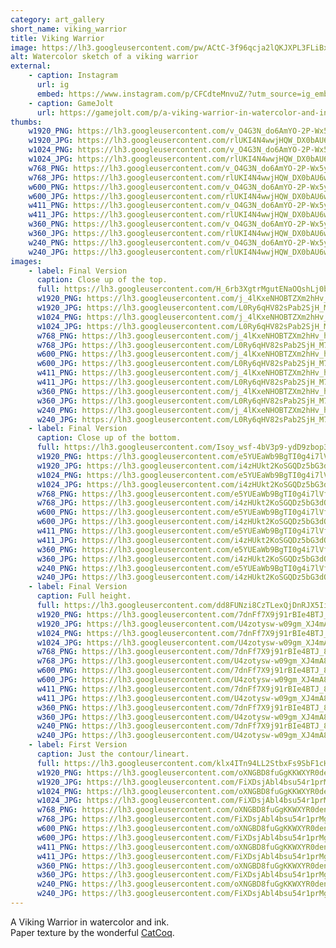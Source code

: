 ```yaml
---
category: art_gallery
short_name: viking_warrior
title: Viking Warrior
image: https://lh3.googleusercontent.com/pw/ACtC-3f96qcja2lQKJXPL3FLiBxXkMaDI9nJV75ohG6_8k9orA3ShbRl71pnX5Ro3_NTUkbfF3QCAVxSAVWCBlsafVFp6WrfQ-s7UFt2cFaXMvyfPNfzBWhZxK1HQeCu8eGP-IZxBOWt_lfxKYf_qecn7gIq=w1200-h630-no?authuser=0
alt: Watercolor sketch of a viking warrior
external:
    - caption: Instagram
      url: ig
      embed: https://www.instagram.com/p/CFCdteMnvuZ/?utm_source=ig_embed&amp;utm_campaign=loading
    - caption: GameJolt
      url: https://gamejolt.com/p/a-viking-warrior-in-watercolor-and-ink-paper-texture-by-catcoq-dkmbyyyb
thumbs:
    w1920_PNG: https://lh3.googleusercontent.com/v_O4G3N_do6AmYO-2P-Wx5yAzXn5f0CtxH3dLmB_wF_Y9H3LwVMk47w6xNmhRuEVGiifJWglCNfBNe6pO6b7yqCtBTgHFrkK3amuuufAyrP4TGi0sxrkvU0DYlm5S2iJrkxZoiqI8Q=w355
    w1920_JPG: https://lh3.googleusercontent.com/rlUKI4N4wwjHQW_DX0bAU6wUpcdls5TyCijEAH6d5-doKiUX-PT5zjHdsxuLbw9GpnjpGvqO6m_Edzf_O_OsCTRculAv4-I1nIGQZoUhwHX9pqnonEkBKLA1QXwKESVN9tDHvLXzmA=w355
    w1024_PNG: https://lh3.googleusercontent.com/v_O4G3N_do6AmYO-2P-Wx5yAzXn5f0CtxH3dLmB_wF_Y9H3LwVMk47w6xNmhRuEVGiifJWglCNfBNe6pO6b7yqCtBTgHFrkK3amuuufAyrP4TGi0sxrkvU0DYlm5S2iJrkxZoiqI8Q=w284
    w1024_JPG: https://lh3.googleusercontent.com/rlUKI4N4wwjHQW_DX0bAU6wUpcdls5TyCijEAH6d5-doKiUX-PT5zjHdsxuLbw9GpnjpGvqO6m_Edzf_O_OsCTRculAv4-I1nIGQZoUhwHX9pqnonEkBKLA1QXwKESVN9tDHvLXzmA=w284
    w768_PNG: https://lh3.googleusercontent.com/v_O4G3N_do6AmYO-2P-Wx5yAzXn5f0CtxH3dLmB_wF_Y9H3LwVMk47w6xNmhRuEVGiifJWglCNfBNe6pO6b7yqCtBTgHFrkK3amuuufAyrP4TGi0sxrkvU0DYlm5S2iJrkxZoiqI8Q=w213
    w768_JPG: https://lh3.googleusercontent.com/rlUKI4N4wwjHQW_DX0bAU6wUpcdls5TyCijEAH6d5-doKiUX-PT5zjHdsxuLbw9GpnjpGvqO6m_Edzf_O_OsCTRculAv4-I1nIGQZoUhwHX9pqnonEkBKLA1QXwKESVN9tDHvLXzmA=w213
    w600_PNG: https://lh3.googleusercontent.com/v_O4G3N_do6AmYO-2P-Wx5yAzXn5f0CtxH3dLmB_wF_Y9H3LwVMk47w6xNmhRuEVGiifJWglCNfBNe6pO6b7yqCtBTgHFrkK3amuuufAyrP4TGi0sxrkvU0DYlm5S2iJrkxZoiqI8Q=w166
    w600_JPG: https://lh3.googleusercontent.com/rlUKI4N4wwjHQW_DX0bAU6wUpcdls5TyCijEAH6d5-doKiUX-PT5zjHdsxuLbw9GpnjpGvqO6m_Edzf_O_OsCTRculAv4-I1nIGQZoUhwHX9pqnonEkBKLA1QXwKESVN9tDHvLXzmA=w166
    w411_PNG: https://lh3.googleusercontent.com/v_O4G3N_do6AmYO-2P-Wx5yAzXn5f0CtxH3dLmB_wF_Y9H3LwVMk47w6xNmhRuEVGiifJWglCNfBNe6pO6b7yqCtBTgHFrkK3amuuufAyrP4TGi0sxrkvU0DYlm5S2iJrkxZoiqI8Q=w114
    w411_JPG: https://lh3.googleusercontent.com/rlUKI4N4wwjHQW_DX0bAU6wUpcdls5TyCijEAH6d5-doKiUX-PT5zjHdsxuLbw9GpnjpGvqO6m_Edzf_O_OsCTRculAv4-I1nIGQZoUhwHX9pqnonEkBKLA1QXwKESVN9tDHvLXzmA=w114
    w360_PNG: https://lh3.googleusercontent.com/v_O4G3N_do6AmYO-2P-Wx5yAzXn5f0CtxH3dLmB_wF_Y9H3LwVMk47w6xNmhRuEVGiifJWglCNfBNe6pO6b7yqCtBTgHFrkK3amuuufAyrP4TGi0sxrkvU0DYlm5S2iJrkxZoiqI8Q=w100
    w360_JPG: https://lh3.googleusercontent.com/rlUKI4N4wwjHQW_DX0bAU6wUpcdls5TyCijEAH6d5-doKiUX-PT5zjHdsxuLbw9GpnjpGvqO6m_Edzf_O_OsCTRculAv4-I1nIGQZoUhwHX9pqnonEkBKLA1QXwKESVN9tDHvLXzmA=w100
    w240_PNG: https://lh3.googleusercontent.com/v_O4G3N_do6AmYO-2P-Wx5yAzXn5f0CtxH3dLmB_wF_Y9H3LwVMk47w6xNmhRuEVGiifJWglCNfBNe6pO6b7yqCtBTgHFrkK3amuuufAyrP4TGi0sxrkvU0DYlm5S2iJrkxZoiqI8Q=w66
    w240_JPG: https://lh3.googleusercontent.com/rlUKI4N4wwjHQW_DX0bAU6wUpcdls5TyCijEAH6d5-doKiUX-PT5zjHdsxuLbw9GpnjpGvqO6m_Edzf_O_OsCTRculAv4-I1nIGQZoUhwHX9pqnonEkBKLA1QXwKESVN9tDHvLXzmA=w66
images:
    - label: Final Version
      caption: Close up of the top.
      full: https://lh3.googleusercontent.com/H_6rb3XgtrMgutENaOQshLj0b59gTTEYijfDj-ZHudwawERkEDOM4sGZx9Qn2zxHB3yYht4yBfaNDB010OlEBxz4RSfIdYKoZUfS2_QbQ4qrFk13JZHcwsz96Htt42ixbMfaBAfEqA=w1080-h1080
      w1920_PNG: https://lh3.googleusercontent.com/j_4lKxeNHOBTZXm2hHv_hAaDEAqjsLVBphm1h3rKZ13L41Dlz5cN-IdLsQOQr_HO--7DtaDxwYT4I-Kqmm2hvzYiGa1eJaBZjzOYdJJ5XZKfeFSDb5TDYuVDLoCxj3I18-wnkJbk6w=w850
      w1920_JPG: https://lh3.googleusercontent.com/L0Ry6qHV82sPab2SjH_M7BpGU1v7Aiz5YGioWjjkP1ltkLmioXQl2S9pUUI-SWTgiIaCJ4FKuW-ZCzIIQ1iFiiRVDk44TFhgC0Iu5ubSKX__R2x_u41TxE4h4KocD5k5br95It8SIw=w850
      w1024_PNG: https://lh3.googleusercontent.com/j_4lKxeNHOBTZXm2hHv_hAaDEAqjsLVBphm1h3rKZ13L41Dlz5cN-IdLsQOQr_HO--7DtaDxwYT4I-Kqmm2hvzYiGa1eJaBZjzOYdJJ5XZKfeFSDb5TDYuVDLoCxj3I18-wnkJbk6w=w711
      w1024_JPG: https://lh3.googleusercontent.com/L0Ry6qHV82sPab2SjH_M7BpGU1v7Aiz5YGioWjjkP1ltkLmioXQl2S9pUUI-SWTgiIaCJ4FKuW-ZCzIIQ1iFiiRVDk44TFhgC0Iu5ubSKX__R2x_u41TxE4h4KocD5k5br95It8SIw=w711
      w768_PNG: https://lh3.googleusercontent.com/j_4lKxeNHOBTZXm2hHv_hAaDEAqjsLVBphm1h3rKZ13L41Dlz5cN-IdLsQOQr_HO--7DtaDxwYT4I-Kqmm2hvzYiGa1eJaBZjzOYdJJ5XZKfeFSDb5TDYuVDLoCxj3I18-wnkJbk6w=w533
      w768_JPG: https://lh3.googleusercontent.com/L0Ry6qHV82sPab2SjH_M7BpGU1v7Aiz5YGioWjjkP1ltkLmioXQl2S9pUUI-SWTgiIaCJ4FKuW-ZCzIIQ1iFiiRVDk44TFhgC0Iu5ubSKX__R2x_u41TxE4h4KocD5k5br95It8SIw=w533
      w600_PNG: https://lh3.googleusercontent.com/j_4lKxeNHOBTZXm2hHv_hAaDEAqjsLVBphm1h3rKZ13L41Dlz5cN-IdLsQOQr_HO--7DtaDxwYT4I-Kqmm2hvzYiGa1eJaBZjzOYdJJ5XZKfeFSDb5TDYuVDLoCxj3I18-wnkJbk6w=w416
      w600_JPG: https://lh3.googleusercontent.com/L0Ry6qHV82sPab2SjH_M7BpGU1v7Aiz5YGioWjjkP1ltkLmioXQl2S9pUUI-SWTgiIaCJ4FKuW-ZCzIIQ1iFiiRVDk44TFhgC0Iu5ubSKX__R2x_u41TxE4h4KocD5k5br95It8SIw=w416
      w411_PNG: https://lh3.googleusercontent.com/j_4lKxeNHOBTZXm2hHv_hAaDEAqjsLVBphm1h3rKZ13L41Dlz5cN-IdLsQOQr_HO--7DtaDxwYT4I-Kqmm2hvzYiGa1eJaBZjzOYdJJ5XZKfeFSDb5TDYuVDLoCxj3I18-wnkJbk6w=w285
      w411_JPG: https://lh3.googleusercontent.com/L0Ry6qHV82sPab2SjH_M7BpGU1v7Aiz5YGioWjjkP1ltkLmioXQl2S9pUUI-SWTgiIaCJ4FKuW-ZCzIIQ1iFiiRVDk44TFhgC0Iu5ubSKX__R2x_u41TxE4h4KocD5k5br95It8SIw=w285
      w360_PNG: https://lh3.googleusercontent.com/j_4lKxeNHOBTZXm2hHv_hAaDEAqjsLVBphm1h3rKZ13L41Dlz5cN-IdLsQOQr_HO--7DtaDxwYT4I-Kqmm2hvzYiGa1eJaBZjzOYdJJ5XZKfeFSDb5TDYuVDLoCxj3I18-wnkJbk6w=w250
      w360_JPG: https://lh3.googleusercontent.com/L0Ry6qHV82sPab2SjH_M7BpGU1v7Aiz5YGioWjjkP1ltkLmioXQl2S9pUUI-SWTgiIaCJ4FKuW-ZCzIIQ1iFiiRVDk44TFhgC0Iu5ubSKX__R2x_u41TxE4h4KocD5k5br95It8SIw=w250
      w240_PNG: https://lh3.googleusercontent.com/j_4lKxeNHOBTZXm2hHv_hAaDEAqjsLVBphm1h3rKZ13L41Dlz5cN-IdLsQOQr_HO--7DtaDxwYT4I-Kqmm2hvzYiGa1eJaBZjzOYdJJ5XZKfeFSDb5TDYuVDLoCxj3I18-wnkJbk6w=w166
      w240_JPG: https://lh3.googleusercontent.com/L0Ry6qHV82sPab2SjH_M7BpGU1v7Aiz5YGioWjjkP1ltkLmioXQl2S9pUUI-SWTgiIaCJ4FKuW-ZCzIIQ1iFiiRVDk44TFhgC0Iu5ubSKX__R2x_u41TxE4h4KocD5k5br95It8SIw=w166
    - label: Final Version
      caption: Close up of the bottom.
      full: https://lh3.googleusercontent.com/Isoy_wsf-4bV3p9-ydD9zbop394a8w8ursn8hljWmWbpEjEENcQ-4Yy265FGZH9xWwCYgYZn8jzGeE05AMif4jNml69SAD76YDIOi6xtSmSdNl-EEdSEUJ_LL_RZvrUKubusrZKr0w=w1080-h1080
      w1920_PNG: https://lh3.googleusercontent.com/e5YUEaWb9BgTI0g4i7lVfgYl6JYLN8MfxvD40BqwfsUIPIKiDvYICapZbd95CLlQQSU5KxYjUP6AFlZmi4HIsHXnM9aeTvvbImIguph3P1aG_y3E_FEHpM621Q47ms4PfoxxNL-aGQ=w850
      w1920_JPG: https://lh3.googleusercontent.com/i4zHUkt2KoSGQDz5bG3dO_zsC5b4emPjshAvjI4YGgcpRCX7nCHRavTK0cuLGWsjCyAo9SHpys1JrvGCgzAqidkJE3tmmj_PdoLMafLWaJ-yMUIsME-SVFyoK6Dw87tGBoambymZVg=w850
      w1024_PNG: https://lh3.googleusercontent.com/e5YUEaWb9BgTI0g4i7lVfgYl6JYLN8MfxvD40BqwfsUIPIKiDvYICapZbd95CLlQQSU5KxYjUP6AFlZmi4HIsHXnM9aeTvvbImIguph3P1aG_y3E_FEHpM621Q47ms4PfoxxNL-aGQ=w711
      w1024_JPG: https://lh3.googleusercontent.com/i4zHUkt2KoSGQDz5bG3dO_zsC5b4emPjshAvjI4YGgcpRCX7nCHRavTK0cuLGWsjCyAo9SHpys1JrvGCgzAqidkJE3tmmj_PdoLMafLWaJ-yMUIsME-SVFyoK6Dw87tGBoambymZVg=w711
      w768_PNG: https://lh3.googleusercontent.com/e5YUEaWb9BgTI0g4i7lVfgYl6JYLN8MfxvD40BqwfsUIPIKiDvYICapZbd95CLlQQSU5KxYjUP6AFlZmi4HIsHXnM9aeTvvbImIguph3P1aG_y3E_FEHpM621Q47ms4PfoxxNL-aGQ=w533
      w768_JPG: https://lh3.googleusercontent.com/i4zHUkt2KoSGQDz5bG3dO_zsC5b4emPjshAvjI4YGgcpRCX7nCHRavTK0cuLGWsjCyAo9SHpys1JrvGCgzAqidkJE3tmmj_PdoLMafLWaJ-yMUIsME-SVFyoK6Dw87tGBoambymZVg=w533
      w600_PNG: https://lh3.googleusercontent.com/e5YUEaWb9BgTI0g4i7lVfgYl6JYLN8MfxvD40BqwfsUIPIKiDvYICapZbd95CLlQQSU5KxYjUP6AFlZmi4HIsHXnM9aeTvvbImIguph3P1aG_y3E_FEHpM621Q47ms4PfoxxNL-aGQ=w416
      w600_JPG: https://lh3.googleusercontent.com/i4zHUkt2KoSGQDz5bG3dO_zsC5b4emPjshAvjI4YGgcpRCX7nCHRavTK0cuLGWsjCyAo9SHpys1JrvGCgzAqidkJE3tmmj_PdoLMafLWaJ-yMUIsME-SVFyoK6Dw87tGBoambymZVg=w416
      w411_PNG: https://lh3.googleusercontent.com/e5YUEaWb9BgTI0g4i7lVfgYl6JYLN8MfxvD40BqwfsUIPIKiDvYICapZbd95CLlQQSU5KxYjUP6AFlZmi4HIsHXnM9aeTvvbImIguph3P1aG_y3E_FEHpM621Q47ms4PfoxxNL-aGQ=w285
      w411_JPG: https://lh3.googleusercontent.com/i4zHUkt2KoSGQDz5bG3dO_zsC5b4emPjshAvjI4YGgcpRCX7nCHRavTK0cuLGWsjCyAo9SHpys1JrvGCgzAqidkJE3tmmj_PdoLMafLWaJ-yMUIsME-SVFyoK6Dw87tGBoambymZVg=w285
      w360_PNG: https://lh3.googleusercontent.com/e5YUEaWb9BgTI0g4i7lVfgYl6JYLN8MfxvD40BqwfsUIPIKiDvYICapZbd95CLlQQSU5KxYjUP6AFlZmi4HIsHXnM9aeTvvbImIguph3P1aG_y3E_FEHpM621Q47ms4PfoxxNL-aGQ=w250
      w360_JPG: https://lh3.googleusercontent.com/i4zHUkt2KoSGQDz5bG3dO_zsC5b4emPjshAvjI4YGgcpRCX7nCHRavTK0cuLGWsjCyAo9SHpys1JrvGCgzAqidkJE3tmmj_PdoLMafLWaJ-yMUIsME-SVFyoK6Dw87tGBoambymZVg=w250
      w240_PNG: https://lh3.googleusercontent.com/e5YUEaWb9BgTI0g4i7lVfgYl6JYLN8MfxvD40BqwfsUIPIKiDvYICapZbd95CLlQQSU5KxYjUP6AFlZmi4HIsHXnM9aeTvvbImIguph3P1aG_y3E_FEHpM621Q47ms4PfoxxNL-aGQ=w166
      w240_JPG: https://lh3.googleusercontent.com/i4zHUkt2KoSGQDz5bG3dO_zsC5b4emPjshAvjI4YGgcpRCX7nCHRavTK0cuLGWsjCyAo9SHpys1JrvGCgzAqidkJE3tmmj_PdoLMafLWaJ-yMUIsME-SVFyoK6Dw87tGBoambymZVg=w166
    - label: Final Version
      caption: Full height.
      full: https://lh3.googleusercontent.com/dd8FUNzi8CzTLexQjDnRJX5Ii8_hTck9Vlg0LSoPoICQ4ftDyk3-7sS5c_L5VX1t3Ej0OoHJeek7UKcb5hgf5vQ-dGIgXC2DbP0Jjqpg1xlPeAjZIdb9FIjmJaaBa57p7VqkwMzoDQ=w1080-h1080
      w1920_PNG: https://lh3.googleusercontent.com/7dnFf7X9j91rBIe4BTJ_8hENcN6mFCbe4k4FP0lSbayjfiiUm_7b9qra0fY_SkNbm3Uz_UvndyCDBqNZosrWDzNZtTmHyW1zxQDg-CyIYFFXvI5xz0u92vfaw7EFaLlbNGn3qJW4nw=w850
      w1920_JPG: https://lh3.googleusercontent.com/U4zotysw-w09gm_XJ4mA8MIReiQJXOdMNcxAgR5NNRjS6MSWbxM0yccLD3QnDNifP9oIeSQ9FNPIh6ybeFEuqlezK7_41QI-2XxbVXqFZ8rRmYjBfLP2vD8P7GEB9XWokPkFoLGwAg=w850
      w1024_PNG: https://lh3.googleusercontent.com/7dnFf7X9j91rBIe4BTJ_8hENcN6mFCbe4k4FP0lSbayjfiiUm_7b9qra0fY_SkNbm3Uz_UvndyCDBqNZosrWDzNZtTmHyW1zxQDg-CyIYFFXvI5xz0u92vfaw7EFaLlbNGn3qJW4nw=w711
      w1024_JPG: https://lh3.googleusercontent.com/U4zotysw-w09gm_XJ4mA8MIReiQJXOdMNcxAgR5NNRjS6MSWbxM0yccLD3QnDNifP9oIeSQ9FNPIh6ybeFEuqlezK7_41QI-2XxbVXqFZ8rRmYjBfLP2vD8P7GEB9XWokPkFoLGwAg=w711
      w768_PNG: https://lh3.googleusercontent.com/7dnFf7X9j91rBIe4BTJ_8hENcN6mFCbe4k4FP0lSbayjfiiUm_7b9qra0fY_SkNbm3Uz_UvndyCDBqNZosrWDzNZtTmHyW1zxQDg-CyIYFFXvI5xz0u92vfaw7EFaLlbNGn3qJW4nw=w533
      w768_JPG: https://lh3.googleusercontent.com/U4zotysw-w09gm_XJ4mA8MIReiQJXOdMNcxAgR5NNRjS6MSWbxM0yccLD3QnDNifP9oIeSQ9FNPIh6ybeFEuqlezK7_41QI-2XxbVXqFZ8rRmYjBfLP2vD8P7GEB9XWokPkFoLGwAg=w533
      w600_PNG: https://lh3.googleusercontent.com/7dnFf7X9j91rBIe4BTJ_8hENcN6mFCbe4k4FP0lSbayjfiiUm_7b9qra0fY_SkNbm3Uz_UvndyCDBqNZosrWDzNZtTmHyW1zxQDg-CyIYFFXvI5xz0u92vfaw7EFaLlbNGn3qJW4nw=w416
      w600_JPG: https://lh3.googleusercontent.com/U4zotysw-w09gm_XJ4mA8MIReiQJXOdMNcxAgR5NNRjS6MSWbxM0yccLD3QnDNifP9oIeSQ9FNPIh6ybeFEuqlezK7_41QI-2XxbVXqFZ8rRmYjBfLP2vD8P7GEB9XWokPkFoLGwAg=w416
      w411_PNG: https://lh3.googleusercontent.com/7dnFf7X9j91rBIe4BTJ_8hENcN6mFCbe4k4FP0lSbayjfiiUm_7b9qra0fY_SkNbm3Uz_UvndyCDBqNZosrWDzNZtTmHyW1zxQDg-CyIYFFXvI5xz0u92vfaw7EFaLlbNGn3qJW4nw=w285
      w411_JPG: https://lh3.googleusercontent.com/U4zotysw-w09gm_XJ4mA8MIReiQJXOdMNcxAgR5NNRjS6MSWbxM0yccLD3QnDNifP9oIeSQ9FNPIh6ybeFEuqlezK7_41QI-2XxbVXqFZ8rRmYjBfLP2vD8P7GEB9XWokPkFoLGwAg=w285
      w360_PNG: https://lh3.googleusercontent.com/7dnFf7X9j91rBIe4BTJ_8hENcN6mFCbe4k4FP0lSbayjfiiUm_7b9qra0fY_SkNbm3Uz_UvndyCDBqNZosrWDzNZtTmHyW1zxQDg-CyIYFFXvI5xz0u92vfaw7EFaLlbNGn3qJW4nw=w250
      w360_JPG: https://lh3.googleusercontent.com/U4zotysw-w09gm_XJ4mA8MIReiQJXOdMNcxAgR5NNRjS6MSWbxM0yccLD3QnDNifP9oIeSQ9FNPIh6ybeFEuqlezK7_41QI-2XxbVXqFZ8rRmYjBfLP2vD8P7GEB9XWokPkFoLGwAg=w250
      w240_PNG: https://lh3.googleusercontent.com/7dnFf7X9j91rBIe4BTJ_8hENcN6mFCbe4k4FP0lSbayjfiiUm_7b9qra0fY_SkNbm3Uz_UvndyCDBqNZosrWDzNZtTmHyW1zxQDg-CyIYFFXvI5xz0u92vfaw7EFaLlbNGn3qJW4nw=w166
      w240_JPG: https://lh3.googleusercontent.com/U4zotysw-w09gm_XJ4mA8MIReiQJXOdMNcxAgR5NNRjS6MSWbxM0yccLD3QnDNifP9oIeSQ9FNPIh6ybeFEuqlezK7_41QI-2XxbVXqFZ8rRmYjBfLP2vD8P7GEB9XWokPkFoLGwAg=w166
    - label: First Version
      caption: Just the contour/lineart.
      full: https://lh3.googleusercontent.com/klx4ITn94LL2StbxFs9SbF1cHB2c_FJWqYyvWOrxhQX50gjiajvSfVF1df2v1i5l7fT1s80Pos2M0xgUmoJoKKNHYO0gKDhBK_YLCLIv7zG2EXdxW54-4KEWTgZSUldC05KzsY1bzQ=w1080-h1080
      w1920_PNG: https://lh3.googleusercontent.com/oXNGBD8fuGgKKWXYR0denrUv0tMbg3KYSPOGv1sXRht1-GEmpAAVHzHeTWiBXVPzdGnjCnLf57MSA87RkCscyZUoKjurEn23uL-JoBvVMIIuMnEi2CQPYQJYB8qKvNRWkP29M7Fu_w=w850
      w1920_JPG: https://lh3.googleusercontent.com/FiXDsjAbl4bsu54r1prMgNUuNgc6zKQY3k8uSoA4aq_bUEQRpxUjXnHMBBXsEDozDu80typv8O3YumXXnL-7FhsTLBF6pU3mfm04idgMGU4qySrkSUeSPQDXkbCOw5dgnzATbpsrgg=w850
      w1024_PNG: https://lh3.googleusercontent.com/oXNGBD8fuGgKKWXYR0denrUv0tMbg3KYSPOGv1sXRht1-GEmpAAVHzHeTWiBXVPzdGnjCnLf57MSA87RkCscyZUoKjurEn23uL-JoBvVMIIuMnEi2CQPYQJYB8qKvNRWkP29M7Fu_w=w711
      w1024_JPG: https://lh3.googleusercontent.com/FiXDsjAbl4bsu54r1prMgNUuNgc6zKQY3k8uSoA4aq_bUEQRpxUjXnHMBBXsEDozDu80typv8O3YumXXnL-7FhsTLBF6pU3mfm04idgMGU4qySrkSUeSPQDXkbCOw5dgnzATbpsrgg=w711
      w768_PNG: https://lh3.googleusercontent.com/oXNGBD8fuGgKKWXYR0denrUv0tMbg3KYSPOGv1sXRht1-GEmpAAVHzHeTWiBXVPzdGnjCnLf57MSA87RkCscyZUoKjurEn23uL-JoBvVMIIuMnEi2CQPYQJYB8qKvNRWkP29M7Fu_w=w533
      w768_JPG: https://lh3.googleusercontent.com/FiXDsjAbl4bsu54r1prMgNUuNgc6zKQY3k8uSoA4aq_bUEQRpxUjXnHMBBXsEDozDu80typv8O3YumXXnL-7FhsTLBF6pU3mfm04idgMGU4qySrkSUeSPQDXkbCOw5dgnzATbpsrgg=w533
      w600_PNG: https://lh3.googleusercontent.com/oXNGBD8fuGgKKWXYR0denrUv0tMbg3KYSPOGv1sXRht1-GEmpAAVHzHeTWiBXVPzdGnjCnLf57MSA87RkCscyZUoKjurEn23uL-JoBvVMIIuMnEi2CQPYQJYB8qKvNRWkP29M7Fu_w=w416
      w600_JPG: https://lh3.googleusercontent.com/FiXDsjAbl4bsu54r1prMgNUuNgc6zKQY3k8uSoA4aq_bUEQRpxUjXnHMBBXsEDozDu80typv8O3YumXXnL-7FhsTLBF6pU3mfm04idgMGU4qySrkSUeSPQDXkbCOw5dgnzATbpsrgg=w416
      w411_PNG: https://lh3.googleusercontent.com/oXNGBD8fuGgKKWXYR0denrUv0tMbg3KYSPOGv1sXRht1-GEmpAAVHzHeTWiBXVPzdGnjCnLf57MSA87RkCscyZUoKjurEn23uL-JoBvVMIIuMnEi2CQPYQJYB8qKvNRWkP29M7Fu_w=w285
      w411_JPG: https://lh3.googleusercontent.com/FiXDsjAbl4bsu54r1prMgNUuNgc6zKQY3k8uSoA4aq_bUEQRpxUjXnHMBBXsEDozDu80typv8O3YumXXnL-7FhsTLBF6pU3mfm04idgMGU4qySrkSUeSPQDXkbCOw5dgnzATbpsrgg=w285
      w360_PNG: https://lh3.googleusercontent.com/oXNGBD8fuGgKKWXYR0denrUv0tMbg3KYSPOGv1sXRht1-GEmpAAVHzHeTWiBXVPzdGnjCnLf57MSA87RkCscyZUoKjurEn23uL-JoBvVMIIuMnEi2CQPYQJYB8qKvNRWkP29M7Fu_w=w250
      w360_JPG: https://lh3.googleusercontent.com/FiXDsjAbl4bsu54r1prMgNUuNgc6zKQY3k8uSoA4aq_bUEQRpxUjXnHMBBXsEDozDu80typv8O3YumXXnL-7FhsTLBF6pU3mfm04idgMGU4qySrkSUeSPQDXkbCOw5dgnzATbpsrgg=w250
      w240_PNG: https://lh3.googleusercontent.com/oXNGBD8fuGgKKWXYR0denrUv0tMbg3KYSPOGv1sXRht1-GEmpAAVHzHeTWiBXVPzdGnjCnLf57MSA87RkCscyZUoKjurEn23uL-JoBvVMIIuMnEi2CQPYQJYB8qKvNRWkP29M7Fu_w=w166
      w240_JPG: https://lh3.googleusercontent.com/FiXDsjAbl4bsu54r1prMgNUuNgc6zKQY3k8uSoA4aq_bUEQRpxUjXnHMBBXsEDozDu80typv8O3YumXXnL-7FhsTLBF6pU3mfm04idgMGU4qySrkSUeSPQDXkbCOw5dgnzATbpsrgg=w166
---
```


A Viking Warrior in watercolor and ink.  
Paper texture by the wonderful [CatCoq](https://www.instagram.com/catcoq/).
